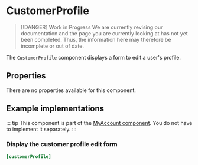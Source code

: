 # CustomerProfile

> [!DANGER] Work in Progress
> We are currently revising our documentation and the page you are currently looking at has not yet 
> been completed. Thus, the information here may therefore be incomplete or out of date.

The `CustomerProfile` component displays a form to edit a user's profile.

 
## Properties

There are no properties available for this component.

## Example implementations

::: tip 
This component is part of the [MyAccount component](./my-account.md). You do not have to implement it separately.
::: 

### Display the customer profile edit form

```ini
[customerProfile]
```